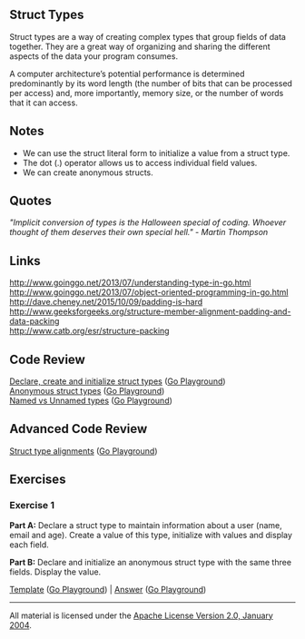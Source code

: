 ## Struct Types

Struct types are a way of creating complex types that group fields of data together. They are a great way of organizing and sharing the different aspects of the data your program consumes.

A computer architecture’s potential performance is determined predominantly by its word length (the number of bits that can be processed per access) and, more importantly, memory size, or the number of words that it can access. 

## Notes

* We can use the struct literal form to initialize a value from a struct type.
* The dot (.) operator allows us to access individual field values.
* We can create anonymous structs.

## Quotes

_"Implicit conversion of types is the Halloween special of coding. Whoever thought of them deserves their own special hell." - Martin Thompson_

## Links

http://www.goinggo.net/2013/07/understanding-type-in-go.html  
http://www.goinggo.net/2013/07/object-oriented-programming-in-go.html  
http://dave.cheney.net/2015/10/09/padding-is-hard  
http://www.geeksforgeeks.org/structure-member-alignment-padding-and-data-packing  
http://www.catb.org/esr/structure-packing

## Code Review

[Declare, create and initialize struct types](example1/example1.go) ([Go Playground](https://play.golang.org/p/djzGT1JtSwy))  
[Anonymous struct types](example2/example2.go) ([Go Playground](https://play.golang.org/p/09cxjnmfcdC))  
[Named vs Unnamed types](example3/example3.go) ([Go Playground](https://play.golang.org/p/ky91roJDjir))

## Advanced Code Review

[Struct type alignments](advanced/example1/example1.go) ([Go Playground](https://play.golang.org/p/rAvtS7cgD0z))

## Exercises

### Exercise 1

**Part A:** Declare a struct type to maintain information about a user (name, email and age). Create a value of this type, initialize with values and display each field.

**Part B:** Declare and initialize an anonymous struct type with the same three fields. Display the value.

[Template](exercises/template1/template1.go) ([Go Playground](https://play.golang.org/p/h-7BEn2U3Rz)) | 
[Answer](exercises/exercise1/exercise1.go) ([Go Playground](https://play.golang.org/p/eT_gLZKeHk-))
___
All material is licensed under the [Apache License Version 2.0, January 2004](http://www.apache.org/licenses/LICENSE-2.0).
